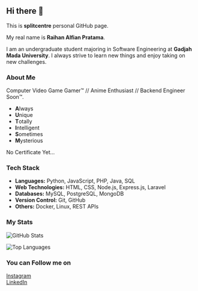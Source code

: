 ## Hi there 👋

This is **splitcentre** personal GitHub page.<br>

My real name is **Raihan Alfian Pratama**.

I am an undergraduate student majoring in Software Engineering at **Gadjah Mada University**. I always strive to learn new things and enjoy taking on new challenges.

### About Me
Computer Video Game Gamer™ // Anime Enthusiast // Backend Engineer Soon™.<br>

- **A**lways  
- **U**nique  
- **T**otally  
- **I**ntelligent  
- **S**ometimes  
- **M**ysterious

No Certificate Yet...

### Tech Stack
- **Languages:** Python, JavaScript, PHP, Java, SQL
- **Web Technologies:** HTML, CSS, Node.js, Express.js, Laravel
- **Databases:** MySQL, PostgreSQL, MongoDB
- **Version Control:** Git, GitHub
- **Others:** Docker, Linux, REST APIs

### My Stats

![GitHub Stats](https://github-readme-stats.vercel.app/api?username=splitcentre&show_icons=true&theme=radical)

![Top Languages](https://github-readme-stats.vercel.app/api/top-langs/?username=splitcentre&layout=compact&theme=radical)

### You can Follow me on
[Instagram](https://www.instagram.com/raihanap1856/)  
[LinkedIn](https://www.linkedin.com/in/raihan-pr4tam4/)
